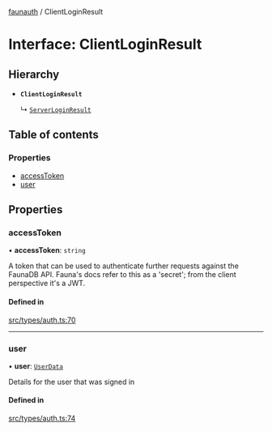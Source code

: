 [faunauth](../index.md) / ClientLoginResult

# Interface: ClientLoginResult

## Hierarchy

- **`ClientLoginResult`**

  ↳ [`ServerLoginResult`](ServerLoginResult.md)

## Table of contents

### Properties

- [accessToken](ClientLoginResult.md#accesstoken)
- [user](ClientLoginResult.md#user)

## Properties

### accessToken

• **accessToken**: `string`

A token that can be used to authenticate further requests against the FaunaDB API. Fauna's
docs refer to this as a 'secret'; from the client perspective it's a JWT.

#### Defined in

[src/types/auth.ts:70](https://github.com/alexnitta/faunauth/blob/a52671e/src/types/auth.ts#L70)

___

### user

• **user**: [`UserData`](UserData.md)

Details for the user that was signed in

#### Defined in

[src/types/auth.ts:74](https://github.com/alexnitta/faunauth/blob/a52671e/src/types/auth.ts#L74)
